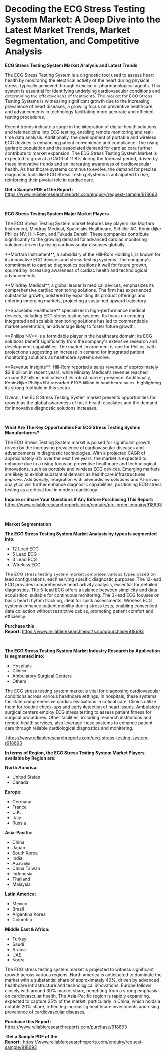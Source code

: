 <p><h1>Decoding the ECG Stress Testing System Market: A Deep Dive into the Latest Market Trends, Market Segmentation, and Competitive Analysis</h1></p><p><strong>ECG Stress Testing System Market Analysis and Latest Trends</strong></p>
<p><p>The ECG Stress Testing System is a diagnostic tool used to assess heart health by monitoring the electrical activity of the heart during physical stress, typically achieved through exercise or pharmacological agents. This system is essential for identifying underlying cardiovascular conditions and determining the effectiveness of treatments. The market for ECG Stress Testing Systems is witnessing significant growth due to the increasing prevalence of heart diseases, a growing focus on preventive healthcare, and advancements in technology facilitating more accurate and efficient testing procedures.</p><p>Recent trends indicate a surge in the integration of digital health solutions and telemedicine into ECG testing, enabling remote monitoring and real-time data analysis. Additionally, the development of portable and wireless ECG devices is enhancing patient convenience and compliance. The rising geriatric population and the associated demand for cardiac care further contribute to market expansion. The ECG Stress Testing System Market is expected to grow at a CAGR of 11.8% during the forecast period, driven by these innovative trends and an increasing awareness of cardiovascular health. As healthcare systems continue to evolve, the demand for precise diagnostic tools like ECG Stress Testing Systems is anticipated to rise, reinforcing their pivotal role in cardiac care.</p></p>
<p><strong>Get a Sample PDF of the Report:&nbsp;</strong> <a href="https://www.reliableresearchreports.com/enquiry/request-sample/918693?utm_campaign=3324&utm_medium=2&utm_source=Github&utm_content=ia&utm_term=18042025&utm_id=ecg-stress-testing-system">https://www.reliableresearchreports.com/enquiry/request-sample/918693</a></p>
<p>&nbsp;</p>
<p><strong>ECG Stress Testing System Major Market Players</strong></p>
<p><p>The ECG Stress Testing System market features key players like Mortara Instrument, Mindray Medical, Spacelabs Healthcare, Schiller AG, Koninklijke Philips NV, Hill-Rom, and Fukuda Denshi. These companies contribute significantly to the growing demand for advanced cardiac monitoring solutions driven by rising cardiovascular diseases globally.</p><p>**Mortara Instrument**, a subsidiary of the Hill-Rom Holdings, is known for its innovative ECG devices and stress-testing systems. The company's commitment to cardiac diagnostics positions it well for future growth, spurred by increasing awareness of cardiac health and technological advancements.</p><p>**Mindray Medical**, a global leader in medical devices, emphasizes its comprehensive cardiac monitoring solutions. The firm has experienced substantial growth, bolstered by expanding its product offerings and entering emerging markets, projecting a sustained upward trajectory.</p><p>**Spacelabs Healthcare** specializes in high-performance medical devices, including ECG stress testing systems. Its focus on creating integrated and scalable monitoring solutions has led to commendable market penetration, an advantage likely to foster future growth.</p><p>**Philips NV** is a formidable player in the healthcare domain; its ECG solutions benefit significantly from the company's extensive research and development capabilities. The market environment is ripe for Philips, with projections suggesting an increase in demand for integrated patient monitoring solutions as healthcare systems evolve.</p><p>**Revenue Insights**: Hill-Rom reported a sales revenue of approximately $2.8 billion in recent years, while Mindray Medical's revenue reached around $2 billion, indicative of its robust market presence. Additionally, Koninklijke Philips NV recorded €19.5 billion in healthcare sales, highlighting its strong foothold in this sector.</p><p>Overall, the ECG Stress Testing System market presents opportunities for growth as the global awareness of heart health escalates and the demand for innovative diagnostic solutions increases.</p></p>
<p>&nbsp;</p>
<p><strong>What Are The Key Opportunities For ECG Stress Testing System Manufacturers?</strong></p>
<p><p>The ECG Stress Testing System market is poised for significant growth, driven by the increasing prevalence of cardiovascular diseases and advancements in diagnostic technologies. With a projected CAGR of approximately 6% over the next five years, the market is expected to enhance due to a rising focus on preventive healthcare and technological innovations, such as portable and wireless ECG devices. Emerging markets are likely to exhibit substantial demand as healthcare infrastructures improve. Additionally, integration with telemedicine solutions and AI-driven analytics will further enhance diagnostic capabilities, positioning ECG stress testing as a critical tool in modern cardiology.</p></p>
<p><strong>Inquire or Share Your Questions If Any Before Purchasing This Report:</strong> <a href="https://www.reliableresearchreports.com/enquiry/pre-order-enquiry/918693?utm_campaign=3324&utm_medium=2&utm_source=Github&utm_content=ia&utm_term=18042025&utm_id=ecg-stress-testing-system">https://www.reliableresearchreports.com/enquiry/pre-order-enquiry/918693</a></p>
<p>&nbsp;</p>
<p><strong>Market Segmentation</strong></p>
<p><strong>The ECG Stress Testing System Market Analysis by types is segmented into:</strong></p>
<p><ul><li>12 Lead ECG</li><li>5 Lead ECG</li><li>3 Lead ECG</li><li>Wireless ECG</li></ul></p>
<p><p>The ECG stress testing system market comprises various types based on lead configurations, each serving specific diagnostic purposes. The 12-lead ECG provides comprehensive heart activity analysis, essential for detailed diagnostics. The 5-lead ECG offers a balance between simplicity and data acquisition, suitable for continuous monitoring. The 3-lead ECG focuses on basic heart rhythm tracking, ideal for quick assessments. Wireless ECG systems enhance patient mobility during stress tests, enabling convenient data collection without restrictive cables, promoting patient comfort and efficiency.</p></p>
<p><strong>Purchase this Report:&nbsp;</strong><a href="https://www.reliableresearchreports.com/purchase/918693?utm_campaign=3324&utm_medium=2&utm_source=Github&utm_content=ia&utm_term=18042025&utm_id=ecg-stress-testing-system">https://www.reliableresearchreports.com/purchase/918693</a></p>
<p>&nbsp;</p>
<p><strong>The ECG Stress Testing System Market Industry Research by Application is segmented into:</strong></p>
<p><ul><li>Hospitals</li><li>Clinics</li><li>Ambulatory Surgical Centers</li><li>Others</li></ul></p>
<p><p>The ECG stress testing system market is vital for diagnosing cardiovascular conditions across various healthcare settings. In hospitals, these systems facilitate comprehensive cardiac evaluations in critical care. Clinics utilize them for routine check-ups and early detection of heart issues. Ambulatory surgical centers employ ECG stress testing to assess patient fitness for surgical procedures. Other facilities, including research institutions and remote health services, also leverage these systems to enhance patient care through reliable cardiological diagnostics and monitoring.</p></p>
<p><a href="https://www.reliableresearchreports.com/ecg-stress-testing-system-r918693?utm_campaign=3324&utm_medium=2&utm_source=Github&utm_content=ia&utm_term=18042025&utm_id=ecg-stress-testing-system">&nbsp;https://www.reliableresearchreports.com/ecg-stress-testing-system-r918693</a></p>
<p><strong>In terms of Region, the ECG Stress Testing System Market Players available by Region are:</strong></p>
<p>
    <p> <strong> North America: </strong>
        <ul>
            <li>United States</li>
            <li>Canada</li>
        </ul>
        </p> 
    <p> <strong> Europe: </strong>
        <ul>
            <li>Germany</li>
            <li>France</li>
            <li>U.K.</li>
            <li>Italy</li>
            <li>Russia</li>
        </ul>
        </p> 
    <p> <strong> Asia-Pacific: </strong>
        <ul>
            <li>China</li>
            <li>Japan</li>
            <li>South Korea</li>
            <li>India</li>
            <li>Australia</li>
            <li>China Taiwan</li>
            <li>Indonesia</li>
            <li>Thailand</li>
            <li>Malaysia</li>
        </ul>
        </p> 
    <p> <strong> Latin America: </strong>
        <ul>
            <li>Mexico</li>
            <li>Brazil</li>
            <li>Argentina Korea</li>
            <li>Colombia</li>
        </ul>
        </p> 
    <p> <strong> Middle East & Africa: </strong>
        <ul>
            <li>Turkey</li>
            <li>Saudi</li>
            <li>Arabia</li>
            <li>UAE</li>
            <li>Korea</li>
        </ul>
    </p>
    </p>
<p><p>The ECG stress testing system market is projected to witness significant growth across various regions. North America is anticipated to dominate the market with a substantial share of approximately 40%, driven by advanced healthcare infrastructure and technological innovations. Europe follows closely with around 30% market share, benefiting from a strong emphasis on cardiovascular health. The Asia-Pacific region is rapidly expanding, expected to capture 25% of the market, particularly in China, which holds a notable 20% share, reflecting increasing healthcare investments and rising prevalence of cardiovascular diseases.</p></p>
<p><strong>Purchase this Report: </strong><a href="https://www.reliableresearchreports.com/purchase/918693?utm_campaign=3324&utm_medium=2&utm_source=Github&utm_content=ia&utm_term=18042025&utm_id=ecg-stress-testing-system">https://www.reliableresearchreports.com/purchase/918693</a></p>
<p>&nbsp;<strong>Get a Sample PDF of the Report:&nbsp;&nbsp;</strong><a href="https://www.reliableresearchreports.com/enquiry/request-sample/918693?utm_campaign=3324&utm_medium=2&utm_source=Github&utm_content=ia&utm_term=18042025&utm_id=ecg-stress-testing-system">https://www.reliableresearchreports.com/enquiry/request-sample/918693</a></p>
<p><strong></strong></p>
<p><p></p><p></p><p></p></p>